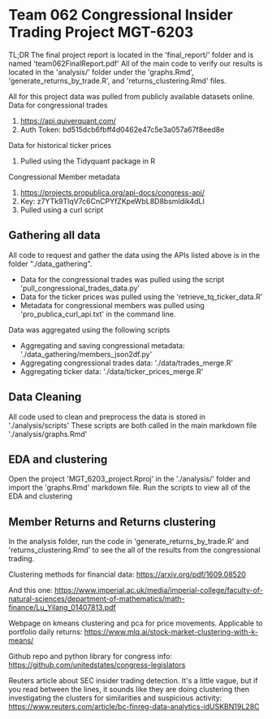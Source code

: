 # Team 062 Congressional Insider Trading Project MGT-6203

TL;DR
The final project report is located in the 'final_report/' folder and is named 'team062FinalReport.pdf'
All of the main code to verify our results is located in the 'analysis/' folder under the 'graphs.Rmd', 'generate_returns_by_trade.R', and 'returns_clustering.Rmd' files.

All for this project data was pulled from publicly available datasets online.
Data for congressional trades
 1. https://api.quiverquant.com/
 2. Auth Token: bd515dcb6fbff4d0462e47c5e3a057a67f8eed8e

Data for historical ticker prices
 1. Pulled using the Tidyquant package in R

Congressional Member metadata
 1. https://projects.propublica.org/api-docs/congress-api/
 2. Key: z7YTk9TlqV7c6CnCPYfZKpeWbL8D8bsmldik4dLI
 3. Pulled using a curl script

## Gathering all data

All code to request and gather the data using the APIs listed above is in the folder "./data_gathering". 
* Data for the congressional trades was pulled using the script 'pull_congressional_trades_data.py'
* Data for the ticker prices was pulled using the 'retrieve_tq_ticker_data.R'
* Metadata for congressional members was pulled using 'pro_publica_curl_api.txt' in the command line.

Data was aggregated using the following scripts
* Aggregating and saving congressional metadata: './data_gathering/members_json2df.py'
* Aggregating congressional trades data: './data/trades_merge.R'
* Aggregating ticker data: './data/ticker_prices_merge.R'

## Data Cleaning

All code used to clean and preprocess the data is stored in './analysis/scripts'
These scripts are both called in the main markdown file './analysis/graphs.Rmd'

## EDA and clustering
Open the project 'MGT_6203_project.Rproj' in the './analysis/' folder and import the 'graphs.Rmd' markdown file.
Run the scripts to view all of the EDA and clustering

## Member Returns and Returns clustering
In the analysis folder, run the code in 'generate_returns_by_trade.R' and 'returns_clustering.Rmd' to see the all of the results from the congressional trading.


Clustering methods for financial data: https://arxiv.org/pdf/1609.08520

And this one:
https://www.imperial.ac.uk/media/imperial-college/faculty-of-natural-sciences/department-of-mathematics/math-finance/Lu_Yilang_01407813.pdf

Webpage on kmeans clustering and pca for price movements. Applicable to portfolio daily returns: https://www.mlq.ai/stock-market-clustering-with-k-means/

Github repo and python library for congress info: https://github.com/unitedstates/congress-legislators

Reuters article about SEC insider trading detection. It's a little vague, but if you read between the lines, it sounds like they are doing clustering then investigating the clusters for similarities and suspicious activity: https://www.reuters.com/article/bc-finreg-data-analytics-idUSKBN19L28C
